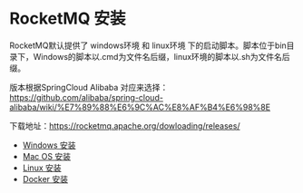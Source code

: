 # RocketMQ 安装

RocketMQ默认提供了 windows环境 和 linux环境 下的启动脚本。脚本位于bin目录下，Windows的脚本以.cmd为文件名后缀，linux环境的脚本以.sh为文件名后缀。

版本根据SpringCloud Alibaba 对应来选择：https://github.com/alibaba/spring-cloud-alibaba/wiki/%E7%89%88%E6%9C%AC%E8%AF%B4%E6%98%8E

下载地址：https://rocketmq.apache.org/dowloading/releases/ 

- [Windows 安装](Windows/README.md)
- [Mac OS 安装](MacOS/README.md)
- [Linux 安装](Linux/README.md)
- [Docker 安装]()
